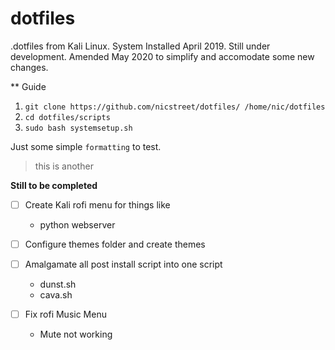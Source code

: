 # dotfiles

.dotfiles from Kali Linux. System Installed April 2019. Still under development.
Amended May 2020 to simplify and accomodate some new changes.

** Guide

1. `git clone https://github.com/nicstreet/dotfiles/ /home/nic/dotfiles`
2. `cd dotfiles/scripts`
3. `sudo bash systemsetup.sh`

Just some simple `formatting` to test.

> this is another

**Still to be completed**

- [ ] Create Kali rofi menu for things like
	- python webserver

- [ ] Configure themes folder and create themes

- [ ] Amalgamate all post install script into one script
	- dunst.sh
	- cava.sh

- [ ] Fix rofi Music Menu
	- Mute not working
	



